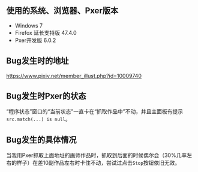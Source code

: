 <!--
    你正创建一个新的Issue
    若你使用此Issue反馈Bug，请参考下面给出的模板，然后自行修改对应信息。
    如果是其他用途，请清空此文本框。
-->

## 使用的系统、浏览器、Pxer版本

- Windows 7
- Firefox 延长支持版 47.4.0
- Pxer开发版 6.0.2

## Bug发生时的地址

https://www.pixiv.net/member_illust.php?id=10009740

## Bug发生时Pxer的状态

“程序状态”窗口的“当前状态”一直卡在“抓取作品中”不动，并且主面板有提示`src.match(...) is null`。

## Bug发生的具体情况

当我用Pxer抓取上面地址的画师作品时，抓取到后面的时候偶尔会（30%几率左右的样子）在差10副作品左右时卡住不动，尝试过点击`Stop`按钮依旧无效。

